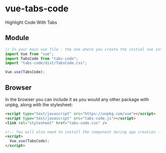 # vue-tabs-code

Highlight Code With Tabs

## Module

```js
// In your main vue file - the one where you create the initial vue instance.
import Vue from "vue";
import TabsCode from "tabs-code";
import "tabs-code/dist/TabsCode.css";

Vue.use(TabsCode);
```

## Browser

In the browser you can include it as you would any other package with unpkg, along with the stylesheet:

```html
<script type="text/javascript" src="https://unpkg.com/vue"></script>
<script type="text/javascript" src="tabs-code.js"></script>
<link rel="stylesheet" href="tabs-code.css" />

<!-- You will also need to install the component during app creation -->
<script>
  Vue.use(TabsCode);
</script>
```
